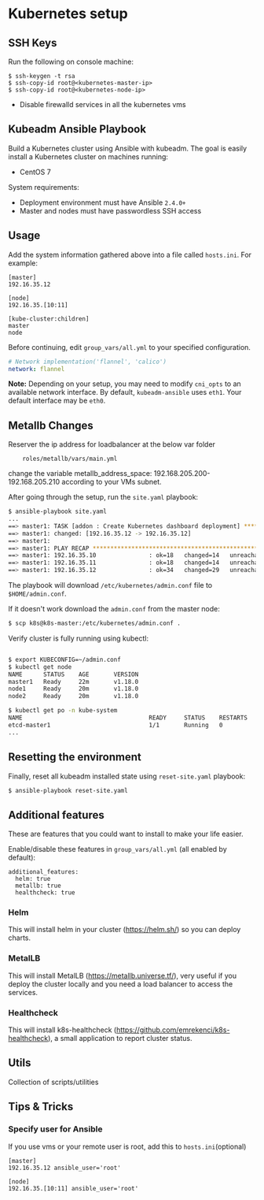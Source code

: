# Kubernetes setup

##  SSH Keys 

Run the following on console machine:
```
$ ssh-keygen -t rsa 
$ ssh-copy-id root@<kubernetes-master-ip>
$ ssh-copy-id root@<kubernetes-node-ip> 
```

 - Disable firewalld services in all the kubernetes vms
      
## Kubeadm Ansible Playbook

Build a Kubernetes cluster using Ansible with kubeadm. The goal is easily install a Kubernetes cluster on machines running:
  - CentOS 7

System requirements:
  - Deployment environment must have Ansible `2.4.0+`
  - Master and nodes must have passwordless SSH access

## Usage

Add the system information gathered above into a file called `hosts.ini`. For example:
```
[master]
192.16.35.12

[node]
192.16.35.[10:11]

[kube-cluster:children]
master
node
```
Before continuing, edit `group_vars/all.yml` to your specified configuration.
```yaml
# Network implementation('flannel', 'calico')
network: flannel
```

**Note:** Depending on your setup, you may need to modify `cni_opts` to an available network interface. By default, `kubeadm-ansible` uses `eth1`. Your default interface may be `eth0`.

## Metallb Changes

Reserver the ip address for loadbalancer at the below var folder

        roles/metallb/vars/main.yml
        
change the variable metallb_address_space: 192.168.205.200-192.168.205.210 according to your VMs subnet.

After going through the setup, run the `site.yaml` playbook:

```sh
$ ansible-playbook site.yaml
...
==> master1: TASK [addon : Create Kubernetes dashboard deployment] **************************
==> master1: changed: [192.16.35.12 -> 192.16.35.12]
==> master1:
==> master1: PLAY RECAP *********************************************************************
==> master1: 192.16.35.10               : ok=18   changed=14   unreachable=0    failed=0
==> master1: 192.16.35.11               : ok=18   changed=14   unreachable=0    failed=0
==> master1: 192.16.35.12               : ok=34   changed=29   unreachable=0    failed=0
```

The playbook will download `/etc/kubernetes/admin.conf` file to `$HOME/admin.conf`.

If it doesn't work download the `admin.conf` from the master node:

```sh
$ scp k8s@k8s-master:/etc/kubernetes/admin.conf .
```

Verify cluster is fully running using kubectl:

```sh

$ export KUBECONFIG=~/admin.conf
$ kubectl get node
NAME      STATUS    AGE       VERSION
master1   Ready     22m       v1.18.0
node1     Ready     20m       v1.18.0
node2     Ready     20m       v1.18.0

$ kubectl get po -n kube-system
NAME                                    READY     STATUS    RESTARTS   AGE
etcd-master1                            1/1       Running   0          23m
...
```

## Resetting the environment

Finally, reset all kubeadm installed state using `reset-site.yaml` playbook:

```sh
$ ansible-playbook reset-site.yaml
```

## Additional features
These are features that you could want to install to make your life easier.

Enable/disable these features in `group_vars/all.yml` (all enabled by default):
```
additional_features:
  helm: true
  metallb: true
  healthcheck: true
```

### Helm
This will install helm in your cluster (https://helm.sh/) so you can deploy charts.

### MetalLB
This will install MetalLB (https://metallb.universe.tf/), very useful if you deploy the cluster locally and you need a load balancer to access the services.

### Healthcheck
This will install k8s-healthcheck (https://github.com/emrekenci/k8s-healthcheck), a small application to report cluster status.

## Utils
Collection of scripts/utilities

## Tips & Tricks
### Specify user for Ansible
If you use vms or your remote user is root, add this to `hosts.ini`(optional)
```
[master]
192.16.35.12 ansible_user='root'

[node]
192.16.35.[10:11] ansible_user='root'
```

